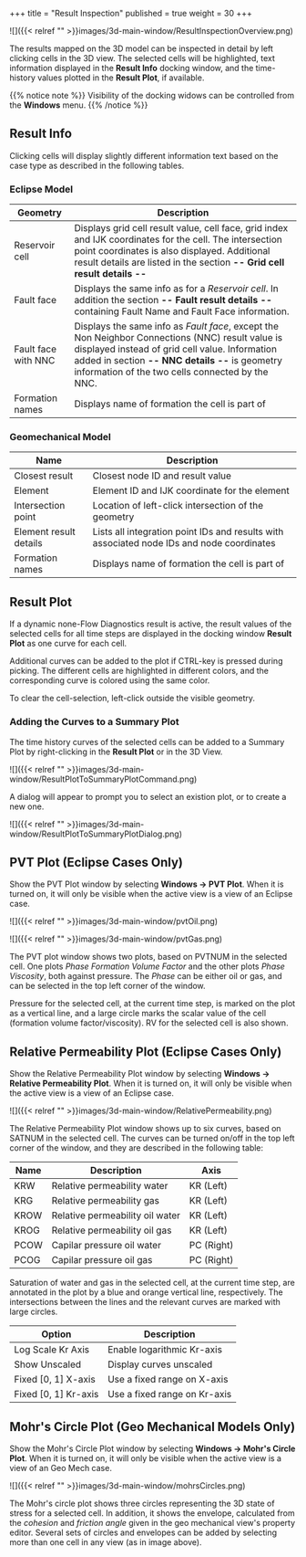 +++
title = "Result Inspection"
published = true
weight = 30
+++

![]({{< relref "" >}}images/3d-main-window/ResultInspectionOverview.png)

The results mapped on the 3D model can be inspected in detail by left clicking cells in the 3D view. 
The selected cells will be highlighted, text information displayed in the **Result Info** docking window, and the time-history values plotted in the **Result Plot**, if available.

{{% notice note %}}
Visibility of the docking widows can be controlled from the <b>Windows</b> menu.
{{% /notice %}}

## Result Info

Clicking cells will display slightly different information text based on the case type as described in the following tables.

### Eclipse Model

Geometry      | Description
--------------|------------
Reservoir cell| Displays grid cell result value, cell face, grid index and IJK coordinates for the cell. The intersection point coordinates is also displayed. Additional result details are listed in the section **-- Grid cell result details --**
Fault face    | Displays the same info as for a *Reservoir cell*. In addition the section **-- Fault result details --** containing Fault Name and Fault Face information.
Fault face with NNC | Displays the same info as *Fault face*, except the Non Neighbor Connections (NNC) result value is displayed instead of grid cell value. Information added in section **-- NNC details --** is geometry information of the two cells connected by the NNC.
Formation names| Displays name of formation the cell is part of

### Geomechanical Model

Name                   | Description
-----------------------|------------
Closest result         | Closest node ID and result value
Element                | Element ID and IJK coordinate for the element
Intersection point     | Location of left-click intersection of the geometry
Element result details | Lists all integration point IDs and results with associated node IDs and node coordinates
Formation names        | Displays name of formation the cell is part of

## Result Plot

If a dynamic none-Flow Diagnostics result is active, the result values of the selected cells for all time steps are displayed in the docking window **Result Plot** as one curve for each cell. 

Additional curves can be added to the plot if CTRL-key is pressed during picking. The different cells are highlighted in different colors, and the corresponding curve is colored using the same color.

To clear the cell-selection, left-click outside the visible geometry.

### Adding the Curves to a Summary Plot

The time history curves of the selected cells can be added to a Summary Plot by right-clicking in the **Result Plot** or in the 3D View.

![]({{< relref "" >}}images/3d-main-window/ResultPlotToSummaryPlotCommand.png)

A dialog will appear to prompt you to select an existion plot, or to create a new one.

![]({{< relref "" >}}images/3d-main-window/ResultPlotToSummaryPlotDialog.png)

## PVT Plot (Eclipse Cases Only)

Show the PVT Plot window by selecting **Windows -> PVT Plot**. When it is turned on, it will only be visible when the active view is a view of an Eclipse case.

![]({{< relref "" >}}images/3d-main-window/pvtOil.png)

![]({{< relref "" >}}images/3d-main-window/pvtGas.png)

The PVT plot window shows two plots, based on PVTNUM in the selected cell. One plots *Phase Formation Volume Factor* and the other plots *Phase Viscosity*, both against pressure. The *Phase* can be either oil or gas, and can be selected in the top left corner of the window.

Pressure for the selected cell, at the current time step, is marked on the plot as a vertical line, and a large circle marks the scalar value of the cell (formation volume factor/viscosity). RV for the selected cell is also shown.

## Relative Permeability Plot (Eclipse Cases Only)

Show the Relative Permeability Plot window by selecting **Windows -> Relative Permeability Plot**.  When it is turned on, it will only be visible when the active view is a view of an Eclipse case.

![]({{< relref "" >}}images/3d-main-window/RelativePermeability.png)

The Relative Permeability Plot window shows up to six curves, based on SATNUM in the selected cell. The curves can be turned on/off in the top left corner of the window, and they are described in the following table:

Name | Description                     | Axis
-----|---------------------------------|-----------
KRW  | Relative permeability water     | KR (Left)
KRG  | Relative permeability gas       | KR (Left)
KROW | Relative permeability oil water | KR (Left)
KROG | Relative permeability oil gas   | KR (Left)
PCOW | Capilar pressure oil water      | PC (Right)
PCOG | Capilar pressure oil gas        | PC (Right)

Saturation of water and gas in the selected cell, at the current time step, are annotated in the plot by a blue and orange vertical line, respectively. The intersections between the lines and the relevant curves are marked with large circles.

Option                | Description                     
----------------------|---------------------------------
Log Scale Kr Axis     | Enable logarithmic Kr-axis
Show Unscaled         | Display curves unscaled
Fixed [0, 1] X-axis   | Use a fixed range on X-axis
Fixed [0, 1] Kr-axis  | Use a fixed range on Kr-axis

## Mohr's Circle Plot (Geo Mechanical Models Only)

Show the Mohr's Circle Plot window by selecting **Windows -> Mohr's Circle Plot**.  When it is turned on, it will only be visible when the active view is a view of an Geo Mech case.

![]({{< relref "" >}}images/3d-main-window/mohrsCircles.png)

The Mohr's circle plot shows three circles representing the 3D state of stress for a selected cell. In addition, it shows the envelope, calculated from the *cohesion* and *friction angle* given in the geo mechanical view's property editor. Several sets of circles and envelopes can be added by selecting more than one cell in any view (as in image above).
